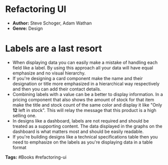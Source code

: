 # Refactoring UI
- **Author:** Steve Schoger, Adam Wathan
- **Genre:** Design

# Labels are a last resort
-  When displaying data you can easily make a mistake of handling each field like a label. By using this approach all your data will have equal emphasize and no visual hierarchy.
- If you're designing a card component make the name and their designation or title more emphasized in a hierarchical way respectively and then you can add their contact details. 
- Combining labels with a value can be a better to display information. In a pricing component that also shows the amount of stock for that item make the title and stock count of the same color and display it like "Only **12** left in stock". This will relay the message that this product is a high selling one.
- In designs like a dashboard, labels are not required and should be treated as a supporting content. The data displayed in the graphs on the dashboard is what matters most and should be easily readable.
- If you're building designs like a technical specifications table then you need to emphasize on the labels as you're displaying data in a table format

**Tags:** #Books #refactoring-ui